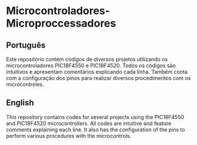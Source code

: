 # Microcontroladores-Microproccessadores

## Português
Este repositório contém códigos de diversos projetos utilizando os microcontroladores PIC18F4550 e PIC18F4520. Todos os códigos são intuitivos e apresentam comentários explicando cada linha. Também conta com a configuração dos pinos para realizar diversos procedimentos com os microcontroles.

## English
This repository contains codes for several projects using the PIC18F4550 and PIC18F4520 microcontrollers. All codes are intuitive and feature comments explaining each line. It also has the configuration of the pins to perform various procedures with the microcontrols.
